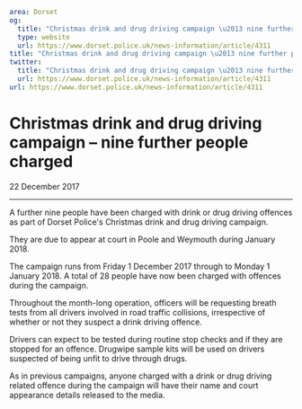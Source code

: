 ```yaml
area: Dorset
og:
  title: "Christmas drink and drug driving campaign \u2013 nine further people charged"
  type: website
  url: https://www.dorset.police.uk/news-information/article/4311
title: "Christmas drink and drug driving campaign \u2013 nine further people charged |"
twitter:
  title: "Christmas drink and drug driving campaign \u2013 nine further people charged"
  url: https://www.dorset.police.uk/news-information/article/4311
url: https://www.dorset.police.uk/news-information/article/4311
```

# Christmas drink and drug driving campaign – nine further people charged

22 December 2017

* * *

A further nine people have been charged with drink or drug driving offences as part of Dorset Police's Christmas drink and drug driving campaign.

They are due to appear at court in Poole and Weymouth during January 2018.

The campaign runs from Friday 1 December 2017 through to Monday 1 January 2018. A total of 28 people have now been charged with offences during the campaign.

Throughout the month-long operation, officers will be requesting breath tests from all drivers involved in road traffic collisions, irrespective of whether or not they suspect a drink driving offence.

Drivers can expect to be tested during routine stop checks and if they are stopped for an offence. Drugwipe sample kits will be used on drivers suspected of being unfit to drive through drugs.

As in previous campaigns, anyone charged with a drink or drug driving related offence during the campaign will have their name and court appearance details released to the media.
